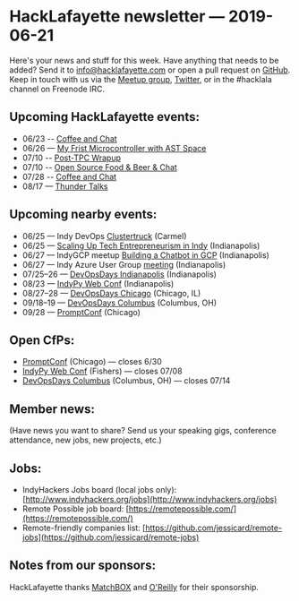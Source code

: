 # HackLafayette newsletter — 2019-06-21

Here's your news and stuff for this week. Have anything that needs to be added? Send it to info@hacklafayette.com or open a pull request on [GitHub](https://github.com/hacklafayette/newsletter). Keep in touch with us via the [Meetup group](https://www.meetup.com/hacklafayette/), [Twitter](https://twitter.com/hacklafayette), or in the #hacklala channel on Freenode IRC.

## Upcoming HackLafayette events:
* 06/23 -- [Coffee and Chat](https://www.meetup.com/hacklafayette/events/bmghxqyzjbfc/)
* 06/26 — [My Frist Microcontroller with AST Space](https://www.meetup.com/hacklafayette/events/262126763/)
* 07/10 -- [Post-TPC Wrapup](https://www.meetup.com/hacklafayette/events/vkwlfpyzkbnb/) 
* 07/10 -- [Open Source Food & Beer & Chat](https://www.meetup.com/hacklafayette/events/rzscgqyzkbnb/) 
* 07/28 -- [Coffee and Chat](https://www.meetup.com/hacklafayette/events/bmghxqyzkblc/) 
* 08/17 — [Thunder Talks](https://www.meetup.com/hacklafayette/events/262135464/)


## Upcoming nearby events:
* 06/25 — Indy DevOps [Clustertruck](https://www.meetup.com/IndyDevOps/events/gjthrqyzjbhc/) (Carmel)
* 06/25 — [Scaling Up Tech Entrepreneurism in Indy](https://www.eventbrite.com/e/ypci-scaling-up-tech-entrepreneurism-in-indy-pres-by-kerauno-tickets-62850014084?aff=utm_source%3Deb_email%26utm_medium%3Demail%26utm_campaign%3Dnew_event_email&utm_term=eventurl_text) (Indianapolis)
* 06/27 — IndyGCP meetup [Building a Chatbot in GCP](https://www.meetup.com/IndyGCP/events/261871403/) (Indianapolis)
* 06/27 — Indy Azure User Group [meeting](https://www.meetup.com/Indy-Azure-User-Group/events/xkhznpyzjbkc/) (Indianapolis)
* 07/25–26 — [DevOpsDays Indianapolis](https://www.devopsdays.org/events/2019-indianapolis/) (Indianapolis)
* 08/23 — [IndyPy Web Conf](https://2019.indypy.org/webconf/) (Indianapolis)
* 08/27–28 — [DevOpsDays Chicago](https://www.devopsdays.org/events/2019-chicago) (Chicago, IL)
* 09/18–19 — [DevOpsDays Columbus](https://www.devopsdays.org/events/2019-columbus) (Columbus, OH)
* 09/28 — [PromptConf](https://promptconf.com/) (Chicago)

## Open CfPs:
* [PromptConf](https://promptconf.com/proposals/) (Chicago) — closes 6/30
* [IndyPy Web Conf](https://www.papercall.io/indypy-web-conf-2019) (Fishers) — closes 07/08
* [DevOpsDays Columbus](https://www.papercall.io/devopsdayscolumbus2019) (Columbus, OH) — closes 07/14

## Member news:

(Have news you want to share? Send us your speaking gigs, conference attendance, new jobs, new projects, etc.)

## Jobs:

- IndyHackers Jobs board (local jobs only): [http://www.indyhackers.org/jobs](http://www.indyhackers.org/jobs)
- Remote Possible job board: [https://remotepossible.com/](https://remotepossible.com/)
- Remote-friendly companies list: [https://github.com/jessicard/remote-jobs](https://github.com/jessicard/remote-jobs)

## Notes from our sponsors:

HackLafayette thanks [MatchBOX](http://matchboxstudio.org/) and [O'Reilly](http://www.oreilly.com/) for their sponsorship.
